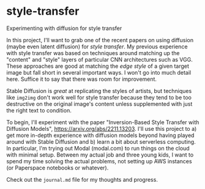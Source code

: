 # style-transfer
Experimenting with diffusion for style transfer

In this project, I'll want to grab one of the recent papers on using diffusion (maybe even latent diffusion) for _style transfer_. My previous experience with style transfer was based on techniques around matching up the "content" and "style" layers of particular CNN architectures such as VGG. These approaches are good at matching the _edge style_ of a given target image but fall short in several important ways. I won't go into much detail here. Suffice it to say that there was room for improvement.

Stable Diffusion is _great_ at replicating the styles of artists, but techniques like `img2img` don't work well for style transfer because they tend to be too destructive on the original image's content unless supplemented with just the right text to condition.

To begin, I'll experiment with the paper "Inversion-Based Style Transfer with Diffusion Models", https://arxiv.org/abs/2211.13203. I'll use this project to a) get more in-depth experience with diffusion models beyond having played around with Stable Diffusion and b) learn a bit about serverless computing. In particular, I'm trying out Modal (modal.com) to run things on the cloud with minimal setup. Between my actual job and three young kids, I want to spend my time solving the actual problems, not setting up AWS instances (or Paperspace notebooks or whatever).

Check out the `journal.md` file for my thoughts and progress.
